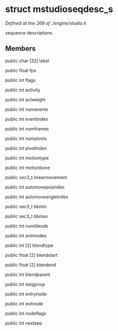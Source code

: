 # struct mstudioseqdesc_s

*Defined at line 269 of ./engine/studio.h*

 sequence descriptions



## Members

public char [32] label

public float fps

public int flags

public int activity

public int actweight

public int numevents

public int eventindex

public int numframes

public int numpivots

public int pivotindex

public int motiontype

public int motionbone

public vec3_t linearmovement

public int automoveposindex

public int automoveangleindex

public vec3_t bbmin

public vec3_t bbmax

public int numblends

public int animindex

public int [2] blendtype

public float [2] blendstart

public float [2] blendend

public int blendparent

public int seqgroup

public int entrynode

public int exitnode

public int nodeflags

public int nextseq



